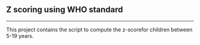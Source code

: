 ## Z scoring using WHO standard
----------------------------------------

This project contains the script to compute the z-scorefor children between 5-19 years.
